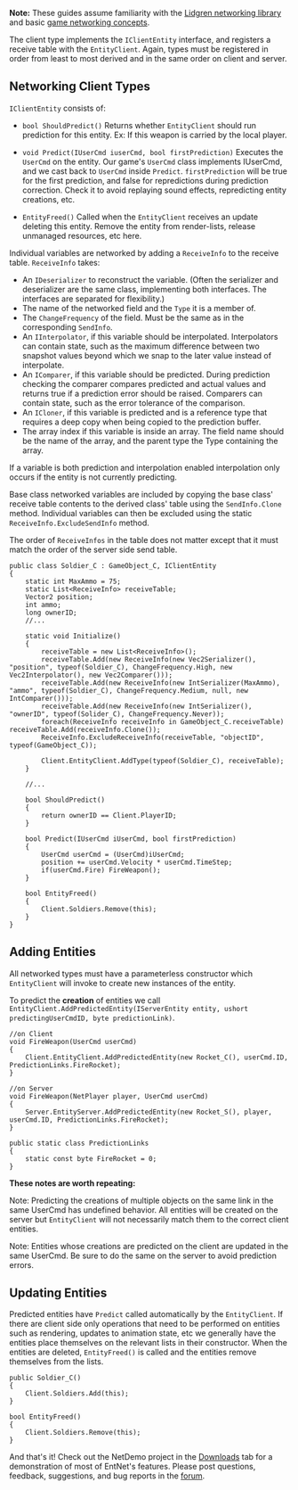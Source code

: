 **Note:** These guides assume familiarity with the [Lidgren networking library](http://code.google.com/p/lidgren-network-gen3/) and basic [game networking concepts](https://developer.valvesoftware.com/wiki/Source_Multiplayer_Networking).

The client type implements the `IClientEntity` interface, and registers a receive table with the `EntityClient`. Again, types must be registered in order from least to most derived and in the same order on client and server.

## Networking Client Types ##
`IClientEntity` consists of:

  * `bool ShouldPredict()` Returns whether `EntityClient` should run prediction for this entity. Ex: If this weapon is carried by the local player.

  * `void Predict(IUserCmd iuserCmd, bool firstPrediction)` Executes the `UserCmd` on the entity. Our game's `UserCmd` class implements IUserCmd, and we cast back to `UserCmd` inside `Predict`. `firstPrediction` will be true for the first prediction, and false for repredictions during prediction correction. Check it to avoid replaying sound effects, repredicting entity creations, etc.

  * `EntityFreed()` Called when the `EntityClient` receives an update deleting this entity. Remove the entity from render-lists, release unmanaged resources, etc here.

Individual variables are networked by adding a `ReceiveInfo` to the receive table. `ReceiveInfo` takes:

  * An `IDeserializer` to reconstruct the variable. (Often the serializer and deserializer are the same class, implementing both interfaces. The interfaces are separated for flexibility.)
  * The name of the networked field and the `Type` it is a member of.
  * The `ChangeFrequency` of the field. Must be the same as in the corresponding `SendInfo`.
  * An `IInterpolator`, if this variable should be interpolated. Interpolators can contain state, such as the maximum difference between two snapshot values beyond which we snap to the later value instead of interpolate.
  * An `IComparer`, if this variable should be predicted. During prediction checking the comparer compares predicted and actual values and returns true if a prediction error should be raised. Comparers can contain state, such as the error tolerance of the comparison.
  * An `ICloner`, if this variable is predicted and is a reference type that requires a deep copy when being copied to the prediction buffer.
  * The array index if this variable is inside an array. The field name should be the name of the array, and the parent type the Type containing the array.

If a variable is both prediction and interpolation enabled interpolation only occurs if the entity is not currently predicting.

Base class networked variables are included by copying the base class' receive table contents to the derived class' table using the `SendInfo.Clone` method. Individual variables can then be excluded using the static `ReceiveInfo.ExcludeSendInfo` method.

The order of `ReceiveInfos` in the table does not matter except that it must match the order of the server side send table.

```
public class Soldier_C : GameObject_C, IClientEntity
{
    static int MaxAmmo = 75;
    static List<ReceiveInfo> receiveTable;
    Vector2 position;
    int ammo;
    long ownerID;
    //...

    static void Initialize()
    {
        receiveTable = new List<ReceiveInfo>();
        receiveTable.Add(new ReceiveInfo(new Vec2Serializer(), "position", typeof(Soldier_C), ChangeFrequency.High, new Vec2Interpolator(), new Vec2Comparer()));
        receiveTable.Add(new ReceiveInfo(new IntSerializer(MaxAmmo), "ammo", typeof(Soldier_C), ChangeFrequency.Medium, null, new IntComparer()));
        receiveTable.Add(new ReceiveInfo(new IntSerializer(), "ownerID", typeof(Solider_C), ChangeFrequency.Never));
        foreach(ReceiveInfo receiveInfo in GameObject_C.receiveTable) receiveTable.Add(receiveInfo.Clone());
        ReceiveInfo.ExcludeReceiveInfo(receiveTable, "objectID", typeof(GameObject_C));

        Client.EntityClient.AddType(typeof(Soldier_C), receiveTable);
    }

    //...

    bool ShouldPredict()
    {
        return ownerID == Client.PlayerID;
    }

    bool Predict(IUserCmd iUserCmd, bool firstPrediction)
    {
        UserCmd userCmd = (UserCmd)iUserCmd;
        position += userCmd.Velocity * userCmd.TimeStep;
        if(userCmd.Fire) FireWeapon();
    }

    bool EntityFreed()
    {
        Client.Soldiers.Remove(this);
    }
}
```

## Adding Entities ##
All networked types must have a parameterless constructor which `EntityClient` will invoke to create new instances of the entity.

To predict the **creation** of entities we call `EntityClient.AddPredictedEntity(IServerEntity entity, ushort predictingUserCmdID, byte predictionLink)`.

```
//on Client
void FireWeapon(UserCmd userCmd)
{
    Client.EntityClient.AddPredictedEntity(new Rocket_C(), userCmd.ID, PredictionLinks.FireRocket);
}

//on Server
void FireWeapon(NetPlayer player, UserCmd userCmd)
{
    Server.EntityServer.AddPredictedEntity(new Rocket_S(), player, userCmd.ID, PredictionLinks.FireRocket);
}

public static class PredictionLinks
{
    static const byte FireRocket = 0;
}
```

**These notes are worth repeating:**

Note: Predicting the creations of multiple objects on the same link in the same UserCmd has undefined behavior. All entities will be created on the server but `EntityClient` will not necessarily match them to the correct client entities.

Note: Entities whose creations are predicted on the client are updated in the same UserCmd. Be sure to do the same on the server to avoid prediction errors.

## Updating Entities ##
Predicted entities have `Predict` called automatically by the `EntityClient`. If there are client side only operations that need to be performed on entities such as rendering, updates to animation state, etc we generally have the entities place themselves on the relevant lists in their constructor. When the entities are deleted, `EntityFreed()` is called and the entities remove themselves from the lists.

```
public Soldier_C()
{
    Client.Soldiers.Add(this);
}

bool EntityFreed()
{
    Client.Soldiers.Remove(this);
}
```

And that's it! Check out the NetDemo project in the [Downloads](http://code.google.com/p/entnet/downloads/list) tab for a demonstration of most of EntNet's features. Please post questions, feedback, suggestions, and bug reports in the [forum](https://groups.google.com/forum/?fromgroups#!forum/entnet).